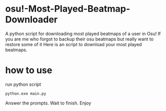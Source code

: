 # osu!-Most-Played-Beatmap-Downloader
A python script for downloading most played beatmaps of a user in Osu! If you are me who forgot to backup their osu beatmaps but really want to restore some of it Here is an script to download your most played beatmaps.

# how to use
run python script

```python.exe main.py```

Answer the prompts. Wait to finish. Enjoy
